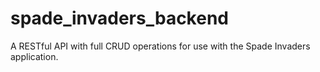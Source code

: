 # spade_invaders_backend
A RESTful API with full CRUD operations for use with the Spade Invaders application.

